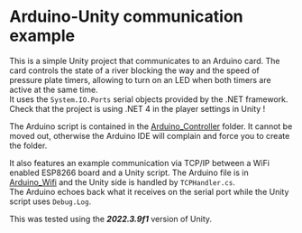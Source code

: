 # Arduino-Unity communication example

This is a simple Unity project that communicates to an Arduino card. The card controls the state of a river blocking the way
and the speed of pressure plate timers, allowing to turn on an LED when both timers are active at the same time.  
It uses the `System.IO.Ports` serial objects provided by the .NET framework. Check that the project is using .NET 4 in the player settings in Unity !

The Arduino script is contained in the [Arduino_Controller](Arduino_Controller) folder. It cannot be moved out, otherwise the Arduino IDE will complain and force you to create the folder.

It also features an example communication via TCP/IP between a WiFi enabled ESP8266 board and a Unity script. The Arduino file is in [Arduino_Wifi](Arduino_Wifi) and the Unity side is handled by `TCPHandler.cs`.  
The Arduino echoes back what it receives on the serial port while the Unity script uses `Debug.Log`.

This was tested using the ***2022.3.9f1*** version of Unity.
